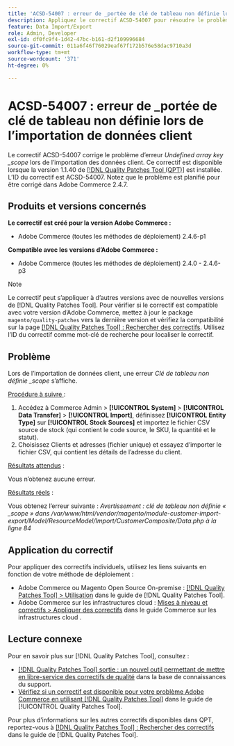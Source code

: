 ```yaml
---
title: 'ACSD-54007 : erreur de _portée de clé de tableau non définie lors de l’importation de données client'
description: Appliquez le correctif ACSD-54007 pour résoudre le problème d’Adobe Commerce où une erreur de _portée de clé de tableau non définie s’affiche lors de l’importation de données client.
feature: Data Import/Export
role: Admin, Developer
exl-id: df0fc9f4-1d42-47bc-b161-d2f109996684
source-git-commit: 011a6f46f76029eaf67f172b576e58dac9710a3d
workflow-type: tm+mt
source-wordcount: '371'
ht-degree: 0%

---
```


# ACSD-54007 : erreur de _portée de clé de tableau non définie lors de l’importation de données client

Le correctif ACSD-54007 corrige le problème d’erreur *Undefined array key _scope* lors de l’importation des données client. Ce correctif est disponible lorsque la version 1.1.40 de [[!DNL Quality Patches Tool (QPT)]](https://experienceleague.adobe.com/en/docs/commerce-operations/tools/quality-patches-tool/quality-patches-tool-to-self-serve-quality-patches) est installée. L’ID du correctif est ACSD-54007. Notez que le problème est planifié pour être corrigé dans Adobe Commerce 2.4.7.

## Produits et versions concernés

**Le correctif est créé pour la version Adobe Commerce :**

* Adobe Commerce (toutes les méthodes de déploiement) 2.4.6-p1

**Compatible avec les versions d’Adobe Commerce :**

* Adobe Commerce (toutes les méthodes de déploiement) 2.4.0 - 2.4.6-p3

>[!NOTE]
>
>Le correctif peut s’appliquer à d’autres versions avec de nouvelles versions de [!DNL Quality Patches Tool]. Pour vérifier si le correctif est compatible avec votre version d’Adobe Commerce, mettez à jour le package `magento/quality-patches` vers la dernière version et vérifiez la compatibilité sur la page [[!DNL Quality Patches Tool] : Rechercher des correctifs](https://experienceleague.adobe.com/tools/commerce-quality-patches/index.html). Utilisez l’ID du correctif comme mot-clé de recherche pour localiser le correctif.

## Problème

Lors de l’importation de données client, une erreur *Clé de tableau non définie _scope* s’affiche.

<u>Procédure à suivre </u> :

1. Accédez à Commerce Admin > **[!UICONTROL System]** > **[!UICONTROL Data Transfer]** > **[!UICONTROL Import]**, définissez **[!UICONTROL Entity Type]** sur **[!UICONTROL Stock Sources]** et importez le fichier CSV source de stock (qui contient le code source, le SKU, la quantité et le statut).
1. Choisissez Clients et adresses (fichier unique) et essayez d’importer le fichier CSV, qui contient les détails de l’adresse du client.

<u>Résultats attendus</u> :

Vous n’obtenez aucune erreur.

<u>Résultats réels</u> :

Vous obtenez l’erreur suivante : *Avertissement : clé de tableau non définie « _scope » dans /var/www/html/vendor/magento/module-customer-import-export/Model/ResourceModel/Import/CustomerComposite/Data.php à la ligne 84*

## Application du correctif

Pour appliquer des correctifs individuels, utilisez les liens suivants en fonction de votre méthode de déploiement :

* Adobe Commerce ou Magento Open Source On-premise : [[!DNL Quality Patches Tool] > Utilisation](/help/tools/quality-patches-tool/usage.md) dans le guide de [!DNL Quality Patches Tool].
* Adobe Commerce sur les infrastructures cloud : [Mises à niveau et correctifs > Appliquer des correctifs](https://experienceleague.adobe.com/docs/commerce-cloud-service/user-guide/develop/upgrade/apply-patches.html) dans le guide Commerce sur les infrastructures cloud .

## Lecture connexe

Pour en savoir plus sur [!DNL Quality Patches Tool], consultez :

* [[!DNL Quality Patches Tool] sortie : un nouvel outil permettant de mettre en libre-service des correctifs de qualité](https://experienceleague.adobe.com/en/docs/commerce-operations/tools/quality-patches-tool/quality-patches-tool-to-self-serve-quality-patches) dans la base de connaissances du support.
* [Vérifiez si un correctif est disponible pour votre problème Adobe Commerce en utilisant [!DNL Quality Patches Tool]](/help/tools/quality-patches-tool/patches-available-in-qpt/check-patch-for-magento-issue-with-magento-quality-patches.md) dans le guide de [!UICONTROL Quality Patches Tool].


Pour plus d’informations sur les autres correctifs disponibles dans QPT, reportez-vous à [[!DNL Quality Patches Tool] : Rechercher des correctifs](https://experienceleague.adobe.com/tools/commerce-quality-patches/index.html) dans le guide de [!DNL Quality Patches Tool].
